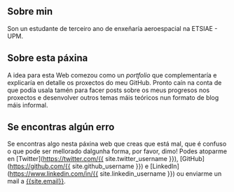 ## Sobre min

Son un estudante de terceiro ano de enxeñaría aeroespacial na ETSIAE - UPM.

## Sobre esta páxina

A idea para esta Web comezou como un *portfolio* que complementaría e explicaría en detalle os proxectos do meu GitHub. Pronto caín na conta de que podía usala tamén para facer posts sobre os meus progresos nos proxectos e desenvolver outros temas máis teóricos nun formato de blog máis informal.

## Se encontras algún erro

Se encontras algo nesta páxina web que creas que está mal, que é confuso o que pode ser mellorado dalgunha forma, por favor, dimo!
Podes atoparme en [Twitter](https://twitter.com/{{ site.twitter_username }}), [GitHub](https://github.com/{{ site.github_username }}) e [LinkedIn](https://www.linkedin.com/in/{{ site.linkedin_username }}) ou enviarme un mail a [{{site.email}}](mailto:{{site.email}}).